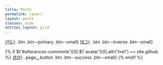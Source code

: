 ```yaml
---
title: Posts
permalink: /year/
layout: posts
classes: wide
entries_layout: grid
---
```


[년도](../year){: .btn .btn--primary .btn--small}
[태그](../tags){: .btn .btn--inverse .btn--small}

{% if $('#utterances-comments')[0].$('.avatar')[0].attr('href') == site.github %}
    [생성](https://github.com/{{site.repository}}/new/main/_posts){: .page__button .btn .btn--success .btn--small}
{% endif %}